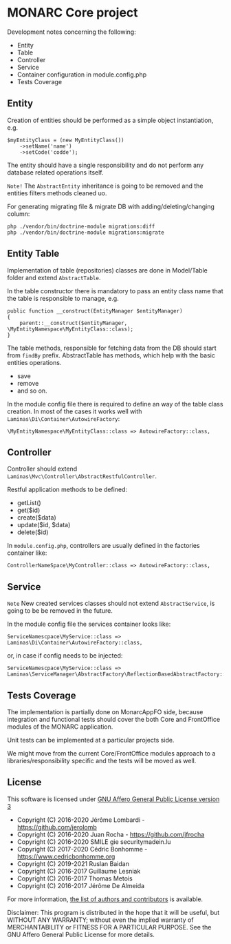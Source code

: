 MONARC Core project
===================


Development notes concerning the following:

* Entity
* Table
* Controller
* Service
* Container configuration in module.config.php
* Tests Coverage

Entity
------

Creation of entities should be performed as a simple object instantiation, e.g.

    $myEntityClass = (new MyEntityClass())
        ->setName('name')
        ->setCode('codde');

The entity should have a single responsibility and do not perform any database related operations itself. 

`Note!` The `AbstractEntity` inheritance is going to be removed and the entities filters methods cleaned uo.  


For generating migrating file & migrate DB with adding/deleting/changing column:

	php ./vendor/bin/doctrine-module migrations:diff
	php ./vendor/bin/doctrine-module migrations:migrate


Entity Table
------------

Implementation of table (repositories) classes are done in Model/Table folder and extend `AbstractTable`.

In the table constructor there is mandatory to pass an entity class name that the table is responsible to manage, e.g. 

    public function __construct(EntityManager $entityManager)
    {
        parent::__construct($entityManager, \MyEntityNamespace\MyEntityClass::class);
    }

The table methods, responsible for fetching data from the DB should start from `findBy` prefix. 
AbstractTable has methods, which help with the basic entities operations. 

* save
* remove
* and so on.

In the module config file there is required to define an way of the table class creation.
In most of the cases it works well with `Laminas\Di\Container\AutowireFactory`:

    \MyEntityNamespace\MyEntityClass::class => AutowireFactory::class,


Controller
----------

Controller should extend `Laminas\Mvc\Controller\AbstractRestfulController`.

Restful application methods to be defined:

* getList()
* get($id)
* create($data)
* update($id, $data)
* delete($id)

In `module.config.php`, controllers are usually defined in the factories container like:

    ControllerNameSpace\MyController::class => AutowireFactory::class,


Service
-------

`Note` New created services classes should not extend `AbstractService`, is going to be be removed in the future.


In the module config file the services container looks like:  

    ServiceNamescpace\MyService::class => Laminas\Di\Container\AutowireFactory::class,

or, in case if config needs to be injected:

    ServiceNamescpace\MyService::class => Laminas\ServiceManager\AbstractFactory\ReflectionBasedAbstractFactory::class,


Tests Coverage
--------------

The implementation is partially done on MonarcAppFO side, because integration and functional tests should cover the both Core and FrontOffice modules of the MONARC application.

Unit tests can be implemented at a particular projects side.

We might move from the current Core/FrontOffice modules approach to a libraries/responsibility specific and the tests will be moved as well. 


License
-------

This software is licensed under
[GNU Affero General Public License version 3](http://www.gnu.org/licenses/agpl-3.0.html)

- Copyright (C) 2016-2020 Jérôme Lombardi - https://github.com/jerolomb
- Copyright (C) 2016-2020 Juan Rocha - https://github.com/jfrocha
- Copyright (C) 2016-2020 SMILE gie securitymadein.lu
- Copyright (C) 2017-2020 Cédric Bonhomme - https://www.cedricbonhomme.org
- Copyright (C) 2019-2021 Ruslan Baidan
- Copyright (C) 2016-2017 Guillaume Lesniak
- Copyright (C) 2016-2017 Thomas Metois
- Copyright (C) 2016-2017 Jérôme De Almeida

For more information, [the list of authors and contributors](AUTHORS) is available.

Disclaimer: This program is distributed in the hope that it will be useful, but
WITHOUT ANY WARRANTY; without even the implied warranty of MERCHANTABILITY or
FITNESS FOR A PARTICULAR PURPOSE.
See the GNU Affero General Public License for more details.



[^1]: https://stevenwilliamalexander.wordpress.com/2013/09/25/zf2-restful-api-example/
[^2]: https://www.youtube.com/watch?v=CGEDNMzWoFk
[^3]: http://docs.doctrine-project.org/projects/doctrine-orm/en/latest/reference/basic-mapping.html

[1]: http://docs.doctrine-project.org/projects/doctrine-orm/en/latest/reference/basic-mapping.html
